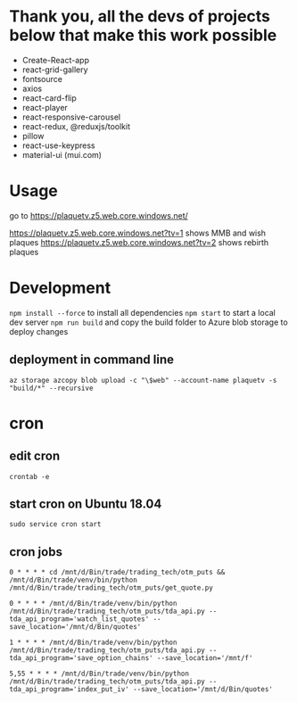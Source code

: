 # Thank you, all the devs of projects below that make this work possible
* Create-React-app
* react-grid-gallery
* fontsource
* axios
* react-card-flip
* react-player
* react-responsive-carousel
* react-redux, @reduxjs/toolkit
* pillow
* react-use-keypress
* material-ui (mui.com)

# Usage
go to https://plaquetv.z5.web.core.windows.net/

https://plaquetv.z5.web.core.windows.net?tv=1 shows MMB and wish plaques
https://plaquetv.z5.web.core.windows.net?tv=2 shows rebirth plaques


# Development
`npm install --force` to install all dependencies
`npm start` to start a local dev server
`npm run build` and copy the build folder to Azure blob storage to deploy changes

## deployment in command line
```
az storage azcopy blob upload -c "\$web" --account-name plaquetv -s "build/*" --recursive
```

# cron
## edit cron
`crontab -e`

## start cron on Ubuntu 18.04
`sudo service cron start`

## cron jobs
`0 * * * * cd /mnt/d/Bin/trade/trading_tech/otm_puts && /mnt/d/Bin/trade/venv/bin/python /mnt/d/Bin/trade/trading_tech/otm_puts/get_quote.py`

`0 * * * * /mnt/d/Bin/trade/venv/bin/python /mnt/d/Bin/trade/trading_tech/otm_puts/tda_api.py --tda_api_program='watch_list_quotes' --save_location='/mnt/d/Bin/quotes'`

`1 * * * * /mnt/d/Bin/trade/venv/bin/python /mnt/d/Bin/trade/trading_tech/otm_puts/tda_api.py --tda_api_program='save_option_chains' --save_location='/mnt/f'`

`5,55 * * * * /mnt/d/Bin/trade/venv/bin/python /mnt/d/Bin/trade/trading_tech/otm_puts/tda_api.py --tda_api_program='index_put_iv' --save_location='/mnt/d/Bin/quotes'`
